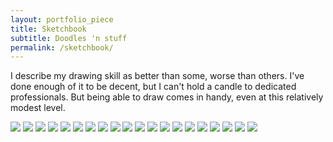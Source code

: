 ```yaml
---
layout: portfolio_piece
title: Sketchbook
subtitle: Doodles 'n stuff
permalink: /sketchbook/
---
```


<div>
<p class="justify"> I describe my drawing skill as better than some, worse than others. I've done enough of it to be decent, but I can't hold a candle to dedicated professionals. But being able to draw comes in handy, even at this relatively modest level.</p>
</div>


<img class="port-img img-half" src="/media/Sketchbook/1LD.jpg">
<img class="port-img img-half" src="/media/Sketchbook/2LD.jpg">
<img class="port-img img-half" src="/media/Sketchbook/3LD.jpg">
<img class="port-img img-half" src="/media/Sketchbook/5LD.jpg">
<img class="port-img img-half" src="/media/Sketchbook/6LD.jpg">
<img class="port-img img-half" src="/media/Sketchbook/7LD.jpg">
<img class="port-img img-half" src="/media/Sketchbook/8LD.jpg">
<img class="port-img img-half" src="/media/Sketchbook/12LD.jpg">
<img class="port-img img-half" src="/media/Sketchbook/10LD.jpg">
<img class="port-img img-half" src="/media/Sketchbook/11LD.jpg">
<img class="port-img img-half" src="/media/Sketchbook/9LD.jpg">
<img class="port-img img-half" src="/media/Sketchbook/13LD.jpg">

<img class="port-img img-full" src="/media/Sketchbook/copper.jpg">
<img class="port-img img-half" src="/media/Sketchbook/black.jpg">
<img class="port-img img-half" src="/media/Sketchbook/white.jpg">
<img class="port-img img-half" src="/media/Sketchbook/blue.jpg">
<img class="port-img img-half" src="/media/Sketchbook/green.jpg">
<img class="port-img img-full" src="/media/Sketchbook/beast_soldier.jpg">
<img class="port-img img-half" src="/media/Sketchbook/nutty.jpg">
<img class="port-img img-half" src="/media/Sketchbook/shiek.jpg">
